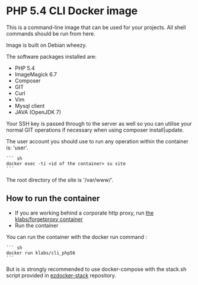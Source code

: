 # PHP 5.4 CLI Docker image

This is a command-line image that can be used for your projects. All shell commands should be run from here.

Image is built on Debian wheezy.

The software packages installed are:

* PHP 5.4
* ImageMagick 6.7
* Composer
* GIT
* Curl
* Vim
* Mysql client
* JAVA (OpenJDK 7)

Your SSH key is passed through to the server as well so you can utilise your normal GIT operations if necessary when
using composer install|update.

The user account you should use to run any operation within the container is: 'user'.

    ``` sh
    docker exec -ti <id of the container> su site
    ```

The root directory of the site is '/var/www/'.

## How to run the container

* If you are working behind a corporate http proxy, run [the klabs/forgetproxy container](https://registry.hub.docker.com/u/klabs/forgetproxy/)
* Run the container

You can run the container with the docker run command :


    ``` sh
    docker run klabs/cli_php56
    ```

 But is is strongly recommended to use docker-compose with the stack.sh script provided in [ezdocker-stack](https://github.com/kaliop/ezdocker-stack/) repository.
